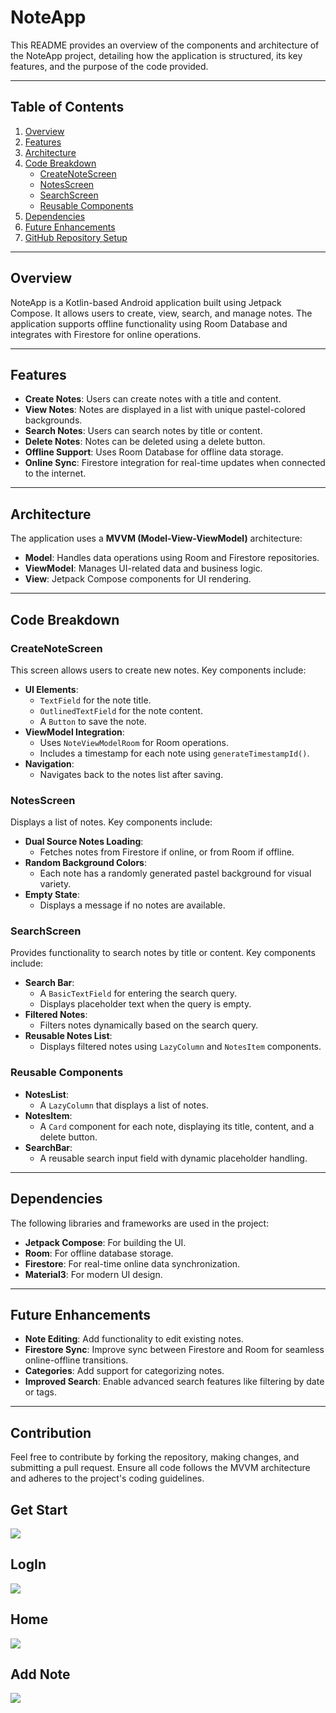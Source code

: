 # NoteApp

This README provides an overview of the components and architecture of the NoteApp project, detailing how the application is structured, its key features, and the purpose of the code provided.

---

## Table of Contents
1. [Overview](#overview)
2. [Features](#features)
3. [Architecture](#architecture)
4. [Code Breakdown](#code-breakdown)
   - [CreateNoteScreen](#createnotescreen)
   - [NotesScreen](#notesscreen)
   - [SearchScreen](#searchscreen)
   - [Reusable Components](#reusable-components)
5. [Dependencies](#dependencies)
6. [Future Enhancements](#future-enhancements)
7. [GitHub Repository Setup](#github-repository-setup)

---

## Overview

NoteApp is a Kotlin-based Android application built using Jetpack Compose. It allows users to create, view, search, and manage notes. The application supports offline functionality using Room Database and integrates with Firestore for online operations.

---

## Features

- **Create Notes**: Users can create notes with a title and content.
- **View Notes**: Notes are displayed in a list with unique pastel-colored backgrounds.
- **Search Notes**: Users can search notes by title or content.
- **Delete Notes**: Notes can be deleted using a delete button.
- **Offline Support**: Uses Room Database for offline data storage.
- **Online Sync**: Firestore integration for real-time updates when connected to the internet.

---

## Architecture

The application uses a **MVVM (Model-View-ViewModel)** architecture:

- **Model**: Handles data operations using Room and Firestore repositories.
- **ViewModel**: Manages UI-related data and business logic.
- **View**: Jetpack Compose components for UI rendering.

---

## Code Breakdown

### CreateNoteScreen

This screen allows users to create new notes. Key components include:

- **UI Elements**:
  - `TextField` for the note title.
  - `OutlinedTextField` for the note content.
  - A `Button` to save the note.
- **ViewModel Integration**:
  - Uses `NoteViewModelRoom` for Room operations.
  - Includes a timestamp for each note using `generateTimestampId()`.
- **Navigation**:
  - Navigates back to the notes list after saving.

### NotesScreen

Displays a list of notes. Key components include:

- **Dual Source Notes Loading**:
  - Fetches notes from Firestore if online, or from Room if offline.
- **Random Background Colors**:
  - Each note has a randomly generated pastel background for visual variety.
- **Empty State**:
  - Displays a message if no notes are available.

### SearchScreen

Provides functionality to search notes by title or content. Key components include:

- **Search Bar**:
  - A `BasicTextField` for entering the search query.
  - Displays placeholder text when the query is empty.
- **Filtered Notes**:
  - Filters notes dynamically based on the search query.
- **Reusable Notes List**:
  - Displays filtered notes using `LazyColumn` and `NotesItem` components.

### Reusable Components

- **NotesList**:
  - A `LazyColumn` that displays a list of notes.
- **NotesItem**:
  - A `Card` component for each note, displaying its title, content, and a delete button.
- **SearchBar**:
  - A reusable search input field with dynamic placeholder handling.

---

## Dependencies

The following libraries and frameworks are used in the project:

- **Jetpack Compose**: For building the UI.
- **Room**: For offline database storage.
- **Firestore**: For real-time online data synchronization.
- **Material3**: For modern UI design.

---

## Future Enhancements

- **Note Editing**: Add functionality to edit existing notes.
- **Firestore Sync**: Improve sync between Firestore and Room for seamless online-offline transitions.
- **Categories**: Add support for categorizing notes.
- **Improved Search**: Enable advanced search features like filtering by date or tags.

---


## Contribution

Feel free to contribute by forking the repository, making changes, and submitting a pull request. Ensure all code follows the MVVM architecture and adheres to the project's coding guidelines.

## Get Start
<img src ="https://github.com/MohammedAgamy/NoteApp/blob/master/image/WhatsApp%20Image%202025-01-08%20at%2011.41.37%20PM%20(1).jpeg">

## LogIn
<img src ="https://github.com/MohammedAgamy/NoteApp/blob/master/image/WhatsApp%20Image%202025-01-08%20at%2011.41.37%20PM.jpeg">

## Home
<img src ="https://github.com/MohammedAgamy/NoteApp/blob/master/image/WhatsApp%20Image%202025-01-08%20at%2011.41.37%20PM%20(2).jpeg">

## Add Note
<img src ="https://github.com/MohammedAgamy/NoteApp/blob/master/image/WhatsApp%20Image%202025-01-08%20at%2011.41.38%20PM.jpeg">
